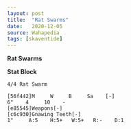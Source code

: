 ```yaml
---
layout: post
title:  "Rat Swarms"
date:   2020-12-05
source: Wahapedia
tags: [skaventide]
---
```


**Rat Swarms**

**Stat Block**
```
4/4 Rat Swarm
```

```
[56f442]M     W     B     Sa    [-]
6"    4     10    -     
[e85545]Weapons[-]
[c6c930]Gnawing Teeth[-]
1"     A:5    H:5+   W:5+   R:-    D:1   
```


